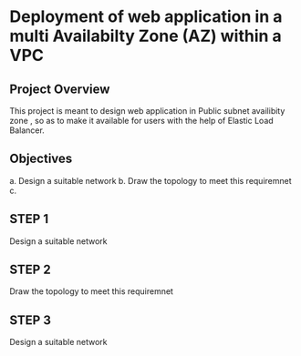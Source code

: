 # Deployment  of web application in a multi Availabilty Zone (AZ) within a VPC
## Project Overview 
This project is meant to design web application  in Public subnet  availibity zone , so as to make it available for users with the help of Elastic Load Balancer.
## Objectives 
a. Design a suitable network 
b. Draw the topology to meet this requiremnet
c. 
## STEP 1
Design a suitable network

## STEP 2
Draw the topology to meet this requiremnet




## STEP 3
Design a suitable network

